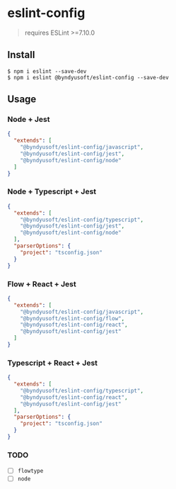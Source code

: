 # eslint-config

> requires ESLint >=7.10.0

## Install

```shell script
$ npm i eslint --save-dev
$ npm i eslint @byndyusoft/eslint-config --save-dev
```


## Usage

### Node + Jest

```json
{
  "extends": [
    "@byndyusoft/eslint-config/javascript",
    "@byndyusoft/eslint-config/jest",
    "@byndyusoft/eslint-config/node"
  ]
}
```

### Node + Typescript + Jest

```json
{
  "extends": [
    "@byndyusoft/eslint-config/typescript",
    "@byndyusoft/eslint-config/jest",
    "@byndyusoft/eslint-config/node"
  ],
  "parserOptions": {
    "project": "tsconfig.json"
  }
}
```

### Flow + React + Jest

```json
{
  "extends": [
    "@byndyusoft/eslint-config/javascript",
    "@byndyusoft/eslint-config/flow",
    "@byndyusoft/eslint-config/react",
    "@byndyusoft/eslint-config/jest"
  ]
}
```

### Typescript + React + Jest

```json
{
  "extends": [
    "@byndyusoft/eslint-config/typescript",
    "@byndyusoft/eslint-config/react",
    "@byndyusoft/eslint-config/jest"
  ],
  "parserOptions": {
    "project": "tsconfig.json"
  }
}
```

### TODO

- [ ] `flowtype`
- [ ] `node`
